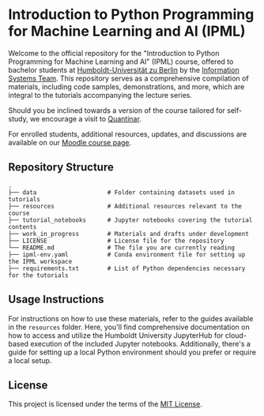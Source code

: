# Introduction to Python Programming for Machine Learning and AI (IPML)

Welcome to the official repository for the "Introduction to Python Programming for Machine Learning and AI" (IPML) course, offered to bachelor students at [Humboldt-Universität zu Berlin](http://www.hu-berlin.de) by the [Information Systems Team](https://www.wiwi.hu-berlin.de/en/Professorships/bwl/wi/standardseite-en). This repository serves as a comprehensive compilation of materials, including code samples, demonstrations, and more, which are integral to the tutorials accompanying the lecture series.

Should you be inclined towards a version of the course tailored for self-study, we encourage a visit to [Quantinar](https://www.quantinar.com/course/689/introduction-to-python-programming-for-machine-learning-ai).

For enrolled students, additional resources, updates, and discussions are available on our [Moodle course page](https://moodle.hu-berlin.de/course/view.php?id=122757).

## Repository Structure

```
.
├── data                    # Folder containing datasets used in tutorials
├── resources               # Additional resources relevant to the course
├── tutorial_notebooks      # Jupyter notebooks covering the tutorial contents
├── work_in_progress        # Materials and drafts under development
├── LICENSE                 # License file for the repository
└── README.md               # The file you are currently reading
├── ipml-env.yaml           # Conda environment file for setting up the IPML workspace
├── requirements.txt        # List of Python dependencies necessary for the tutorials

```

## Usage Instructions

For instructions on how to use these materials, refer to the guides available in the `resources` folder. Here, you'll find comprehensive documentation on how to access and utilize the Humboldt University JupyterHub for cloud-based execution of the included Jupyter notebooks. Additionally, there's a guide for setting up a local Python environment should you prefer or require a local setup.

## License

This project is licensed under the terms of the [MIT License](./LICENSE).
